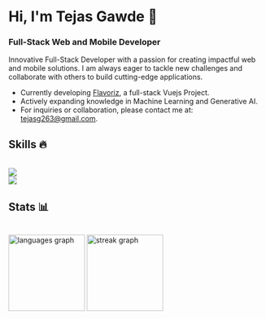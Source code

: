 # Hi, I'm Tejas Gawde 👋
### Full-Stack Web and Mobile Developer
Innovative Full-Stack Developer with a passion for creating impactful web and mobile solutions. I am always eager to tackle new challenges and collaborate with others to build cutting-edge applications.
- Currently developing <a href="https://github.com/Tejas-Gawde/Flavoriz">Flavoriz</a>, a full-stack Vuejs Project.
- Actively expanding knowledge in Machine Learning and Generative AI.
- For inquiries or collaboration, please contact me at: <a href="mailto:tejasg263@gmail.com">tejasg263@gmail.com</a>.

## Skills 🔥
<br>
<div>
  <img src="https://skillicons.dev/icons?i=typescript,nodejs,express,nextjs,react,vue,nestjs,mongodb,js" />
  <br>
  <img src="https://skillicons.dev/icons?i=firebase,mysql,django,tailwind,nuxtjs,git,py,supabase,vercel" />
</div>

## Stats 📊
<br>
<div>
  <img src="https://github-readme-stats.vercel.app/api/top-langs?username=Tejas-Gawde&locale=en&hide_title=false&layout=compact&card_width=320&langs_count=5&theme=dracula&hide_border=false&order=2" height="150" alt="languages graph"  />
  <img src="https://streak-stats.demolab.com?user=Tejas-Gawde&locale=en&mode=daily&theme=dracula&hide_border=false&border_radius=5&order=3" height="150" alt="streak graph"  />
</div>
